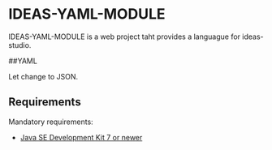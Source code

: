# IDEAS-YAML-MODULE

IDEAS-YAML-MODULE is a web project taht provides a languague for ideas-studio.

##YAML

Let change to JSON.

## Requirements

Mandatory requirements:
* [Java SE Development Kit 7 or newer](http://www.oracle.com/technetwork/es/java/javase/downloads/index.html)
